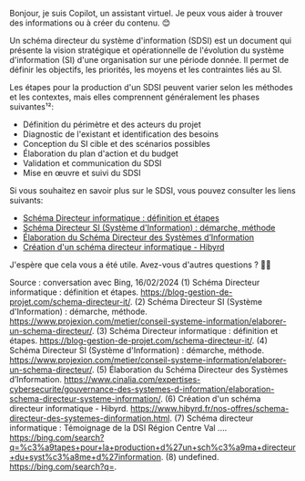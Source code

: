 
Bonjour, je suis Copilot, un assistant virtuel. Je peux vous aider à trouver des informations ou à créer du contenu. 😊

Un schéma directeur du système d'information (SDSI) est un document qui présente la vision stratégique et opérationnelle de l'évolution du système d'information (SI) d'une organisation sur une période donnée. Il permet de définir les objectifs, les priorités, les moyens et les contraintes liés au SI.

Les étapes pour la production d'un SDSI peuvent varier selon les méthodes et les contextes, mais elles comprennent généralement les phases suivantes¹²:

- Définition du périmètre et des acteurs du projet
- Diagnostic de l'existant et identification des besoins
- Conception du SI cible et des scénarios possibles
- Élaboration du plan d'action et du budget
- Validation et communication du SDSI
- Mise en œuvre et suivi du SDSI

Si vous souhaitez en savoir plus sur le SDSI, vous pouvez consulter les liens suivants:

- [Schéma Directeur informatique : définition et étapes](^1^)
- [Schéma Directeur SI (Système d'Information) : démarche, méthode](^2^)
- [Élaboration du Schéma Directeur des Systèmes d’Information](^4^)
- [Création d'un schéma directeur informatique - Hibyrd](^5^)

J'espère que cela vous a été utile. Avez-vous d'autres questions ? 🙋‍♂️

Source : conversation avec Bing, 16/02/2024
(1) Schéma Directeur informatique : définition et étapes. https://blog-gestion-de-projet.com/schema-directeur-it/.
(2) Schéma Directeur SI (Système d'Information) : démarche, méthode. https://www.projexion.com/metier/conseil-systeme-information/elaborer-un-schema-directeur/.
(3) Schéma Directeur informatique : définition et étapes. https://blog-gestion-de-projet.com/schema-directeur-it/.
(4) Schéma Directeur SI (Système d'Information) : démarche, méthode. https://www.projexion.com/metier/conseil-systeme-information/elaborer-un-schema-directeur/.
(5) Élaboration du Schéma Directeur des Systèmes d’Information. https://www.cinalia.com/expertises-cybersecurite/gouvernance-des-systemes-d-information/elaboration-schema-directeur-systeme-information/.
(6) Création d'un schéma directeur informatique - Hibyrd. https://www.hibyrd.fr/nos-offres/schema-directeur-des-systemes-dinformation.html.
(7) Schéma directeur informatique : Témoignage de la DSI Région Centre Val .... https://bing.com/search?q=%c3%a9tapes+pour+la+production+d%27un+sch%c3%a9ma+directeur+du+syst%c3%a8me+d%27information.
(8) undefined. https://bing.com/search?q=.